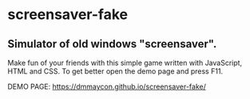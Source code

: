 # screensaver-fake
## Simulator of old windows "screensaver".
Make fun of your friends with this simple game written with JavaScript, HTML and CSS.
To get better open the demo page and press F11.

DEMO PAGE: https://dmmaycon.github.io/screensaver-fake/



